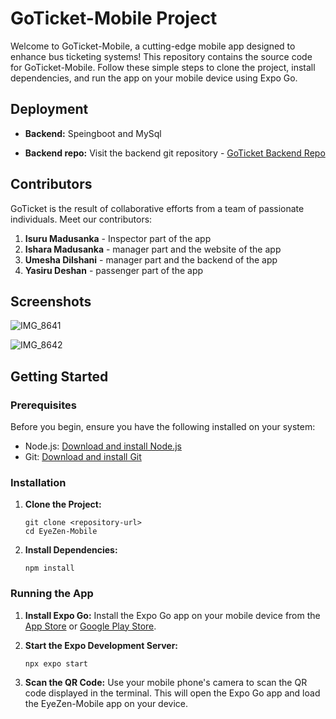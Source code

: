 # GoTicket-Mobile Project

Welcome to GoTicket-Mobile, a cutting-edge mobile app designed to enhance bus ticketing systems! This repository contains the source code for GoTicket-Mobile. Follow these simple steps to clone the project, install dependencies, and run the app on your mobile device using Expo Go.

## Deployment

- **Backend:** Speingboot and MySql

- **Backend repo:** Visit the backend git repository - [GoTicket Backend Repo](https://github.com/IsuruX98/GoTicket-Api)

## Contributors

GoTicket is the result of collaborative efforts from a team of passionate individuals. Meet our contributors:

1. **Isuru Madusanka** - Inspector part of the app
2. **Ishara Madusanka** - manager part and the website of the app
3. **Umesha Dilshani** - manager part and the backend of the app
4. **Yasiru Deshan** - passenger part of the app

## Screenshots

![IMG_8641](https://github.com/IsuruX98/GoTicket-Mobile/assets/104721314/73094afd-94de-4048-9e2d-8fb72f1547d2)

![IMG_8642](https://github.com/IsuruX98/GoTicket-Mobile/assets/104721314/27d5ca7a-8077-4c88-abd2-25f55f197bf0)


## Getting Started

### Prerequisites
Before you begin, ensure you have the following installed on your system:

- Node.js: [Download and install Node.js](https://nodejs.org/)
- Git: [Download and install Git](https://git-scm.com/)

### Installation

1. **Clone the Project:**
   ```
   git clone <repository-url>
   cd EyeZen-Mobile
   ```

2. **Install Dependencies:**
   ```
   npm install
   ```

### Running the App

1. **Install Expo Go:**
   Install the Expo Go app on your mobile device from the [App Store](https://apps.apple.com/us/app/expo-go/id982107779) or [Google Play Store](https://play.google.com/store/apps/details?id=host.exp.exponent&hl=en&gl=US).

2. **Start the Expo Development Server:**
   ```
   npx expo start
   ```

3. **Scan the QR Code:**
   Use your mobile phone's camera to scan the QR code displayed in the terminal. This will open the Expo Go app and load the EyeZen-Mobile app on your device.

